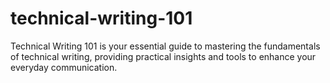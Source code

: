 # technical-writing-101
Technical Writing 101 is your essential guide to mastering the fundamentals of technical writing, providing practical insights and tools to enhance your everyday communication.

